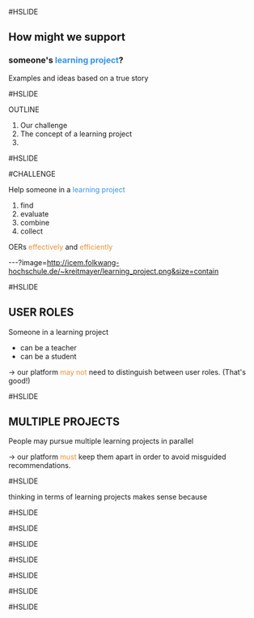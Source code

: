#HSLIDE

## How might we support
### someone's <span style="color:#3694e4">learning project</span>?

Examples and ideas based on a true story

#HSLIDE

OUTLINE
1. Our challenge
2. The concept of a learning project
3. 


#HSLIDE

#CHALLENGE

Help someone in a <span style="color:#3694e4">learning project</span>
1. find
2. evaluate
3. combine
4. collect

OERs <span style="color:#e49436">effectively</span> and <span style="color:#e49436">efficiently</span>


---?image=http://icem.folkwang-hochschule.de/~kreitmayer/learning_project.png&size=contain

#HSLIDE

## USER ROLES

Someone in a learning project
* can be a teacher
* can be a student

-> our platform <span style="color:#e49436">may not</span> need to distinguish between user roles. (That's good!)

#HSLIDE

## MULTIPLE PROJECTS

People may pursue multiple learning projects in parallel

-> our platform <span style="color:#e49436">must</span> keep them apart in order to avoid misguided recommendations.

#HSLIDE

thinking in terms of learning projects makes sense because


#HSLIDE

#HSLIDE

#HSLIDE

#HSLIDE

#HSLIDE

#HSLIDE

#HSLIDE

